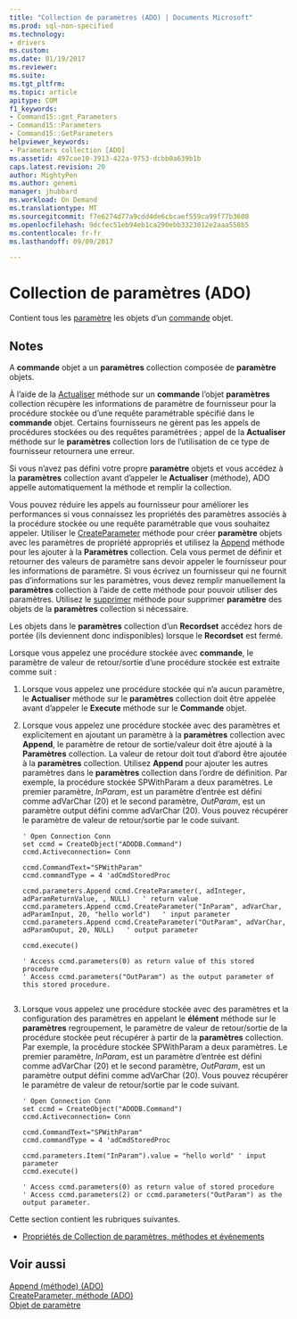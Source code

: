```yaml
---
title: "Collection de paramètres (ADO) | Documents Microsoft"
ms.prod: sql-non-specified
ms.technology:
- drivers
ms.custom: 
ms.date: 01/19/2017
ms.reviewer: 
ms.suite: 
ms.tgt_pltfrm: 
ms.topic: article
apitype: COM
f1_keywords:
- Command15::get_Parameters
- Command15::Parameters
- Command15::GetParameters
helpviewer_keywords:
- Parameters collection [ADO]
ms.assetid: 497cae10-3913-422a-9753-dcbb0a639b1b
caps.latest.revision: 20
author: MightyPen
ms.author: genemi
manager: jhubbard
ms.workload: On Demand
ms.translationtype: MT
ms.sourcegitcommit: f7e6274d77a9cdd4de6cbcaef559ca99f77b3608
ms.openlocfilehash: 9dcfec51eb94eb1ca290ebb3323012e2aaa558b5
ms.contentlocale: fr-fr
ms.lasthandoff: 09/09/2017

---
```

# <a name="parameters-collection-ado"></a>Collection de paramètres (ADO)
Contient tous les [paramètre](../../../ado/reference/ado-api/parameter-object.md) les objets d’un [commande](../../../ado/reference/ado-api/command-object-ado.md) objet.  
  
## <a name="remarks"></a>Notes  
 A **commande** objet a un **paramètres** collection composée de **paramètre** objets.  
  
 À l’aide de la [Actualiser](../../../ado/reference/ado-api/refresh-method-ado.md) méthode sur un **commande** l’objet **paramètres** collection récupère les informations de paramètre de fournisseur pour la procédure stockée ou d’une requête paramétrable spécifié dans le **commande** objet. Certains fournisseurs ne gèrent pas les appels de procédures stockées ou des requêtes paramétrées ; appel de la **Actualiser** méthode sur le **paramètres** collection lors de l’utilisation de ce type de fournisseur retournera une erreur.  
  
 Si vous n’avez pas défini votre propre **paramètre** objets et vous accédez à la **paramètres** collection avant d’appeler le **Actualiser** (méthode), ADO appelle automatiquement la méthode et remplir la collection.  
  
 Vous pouvez réduire les appels au fournisseur pour améliorer les performances si vous connaissez les propriétés des paramètres associés à la procédure stockée ou une requête paramétrable que vous souhaitez appeler. Utiliser le [CreateParameter](../../../ado/reference/ado-api/createparameter-method-ado.md) méthode pour créer **paramètre** objets avec les paramètres de propriété appropriés et utilisez la [Append](../../../ado/reference/ado-api/append-method-ado.md) méthode pour les ajouter à la  **Paramètres** collection. Cela vous permet de définir et retourner des valeurs de paramètre sans devoir appeler le fournisseur pour les informations de paramètre. Si vous écrivez un fournisseur qui ne fournit pas d’informations sur les paramètres, vous devez remplir manuellement la **paramètres** collection à l’aide de cette méthode pour pouvoir utiliser des paramètres. Utilisez le [supprimer](../../../ado/reference/ado-api/delete-method-ado-parameters-collection.md) méthode pour supprimer **paramètre** des objets de la **paramètres** collection si nécessaire.  
  
 Les objets dans le **paramètres** collection d’un **Recordset** accédez hors de portée (ils deviennent donc indisponibles) lorsque le **Recordset** est fermé.  
  
 Lorsque vous appelez une procédure stockée avec **commande**, le paramètre de valeur de retour/sortie d’une procédure stockée est extraite comme suit :  
  
1.  Lorsque vous appelez une procédure stockée qui n’a aucun paramètre, le **Actualiser** méthode sur le **paramètres** collection doit être appelée avant d’appeler le **Execute** méthode sur le **Commande** objet.  
  
2.  Lorsque vous appelez une procédure stockée avec des paramètres et explicitement en ajoutant un paramètre à la **paramètres** collection avec **Append**, le paramètre de retour de sortie/valeur doit être ajouté à la **Paramètres** collection. La valeur de retour doit tout d’abord être ajoutée à la **paramètres** collection. Utilisez **Append** pour ajouter les autres paramètres dans le **paramètres** collection dans l’ordre de définition. Par exemple, la procédure stockée SPWithParam a deux paramètres. Le premier paramètre, *InParam*, est un paramètre d’entrée est défini comme adVarChar (20) et le second paramètre, *OutParam*, est un paramètre output défini comme adVarChar (20). Vous pouvez récupérer le paramètre de valeur de retour/sortie par le code suivant.  
  
    ```  
    ' Open Connection Conn  
    set ccmd = CreateObject("ADODB.Command")  
    ccmd.Activeconnection= Conn  
  
    ccmd.CommandText="SPWithParam"  
    ccmd.commandType = 4 'adCmdStoredProc  
  
    ccmd.parameters.Append ccmd.CreateParameter(, adInteger, adParamReturnValue, , NULL)   ' return value  
    ccmd.parameters.Append ccmd.CreateParameter("InParam", adVarChar, adParamInput, 20, "hello world")   ' input parameter  
    ccmd.parameters.Append ccmd.CreateParameter("OutParam", adVarChar, adParamOuput, 20, NULL)   ' output parameter  
  
    ccmd.execute()  
  
    ' Access ccmd.parameters(0) as return value of this stored procedure  
    ' Access ccmd.parameters("OutParam") as the output parameter of this stored procedure.  
  
    ```  
  
3.  Lorsque vous appelez une procédure stockée avec des paramètres et la configuration des paramètres en appelant le **élément** méthode sur le **paramètres** regroupement, le paramètre de valeur de retour/sortie de la procédure stockée peut récupérer à partir de la **paramètres** collection. Par exemple, la procédure stockée SPWithParam a deux paramètres. Le premier paramètre, *InParam*, est un paramètre d’entrée est défini comme adVarChar (20) et le second paramètre, *OutParam*, est un paramètre output défini comme adVarChar (20). Vous pouvez récupérer le paramètre de valeur de retour/sortie par le code suivant.  
  
    ```  
    ' Open Connection Conn  
    set ccmd = CreateObject("ADODB.Command")  
    ccmd.Activeconnection= Conn  
  
    ccmd.CommandText="SPWithParam"  
    ccmd.commandType = 4 'adCmdStoredProc  
  
    ccmd.parameters.Item("InParam").value = "hello world" ' input parameter  
    ccmd.execute()  
  
    ' Access ccmd.parameters(0) as return value of stored procedure  
    ' Access ccmd.parameters(2) or ccmd.parameters("OutParam") as the output parameter.  
    ```  
  
 Cette section contient les rubriques suivantes.  
  
-   [Propriétés de Collection de paramètres, méthodes et événements](../../../ado/reference/ado-api/parameters-collection-properties-methods-and-events.md)  
  
## <a name="see-also"></a>Voir aussi  
 [Append (méthode) (ADO)](../../../ado/reference/ado-api/append-method-ado.md)   
 [CreateParameter, méthode (ADO)](../../../ado/reference/ado-api/createparameter-method-ado.md)   
 [Objet de paramètre](../../../ado/reference/ado-api/parameter-object.md)


